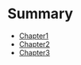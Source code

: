# Summary

* [Chapter1](./Chapter1/README.md)
* [Chapter2](./Chapter2/README.md)
* [Chapter3](./Chapter3/README.md)

